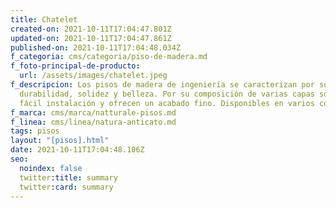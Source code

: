 ```yaml
---
title: Chatelet
created-on: 2021-10-11T17:04:47.801Z
updated-on: 2021-10-11T17:04:47.861Z
published-on: 2021-10-11T17:04:48.034Z
f_categoria: cms/categoria/piso-de-madera.md
f_foto-principal-de-producto:
  url: /assets/images/chatelet.jpeg
f_descripcion: Los pisos de madera de ingeniería se caracterizan por su
  durabilidad, solidez y belleza. Por su composición de varias capas son de
  fácil instalación y ofrecen un acabado fino. Disponibles en varios colores.
f_marca: cms/marca/natturale-pisos.md
f_linea: cms/linea/natura-anticato.md
tags: pisos
layout: "[pisos].html"
date: 2021-10-11T17:04:48.106Z
seo:
  noindex: false
  twitter:title: summary
  twitter:card: summary
---
```

